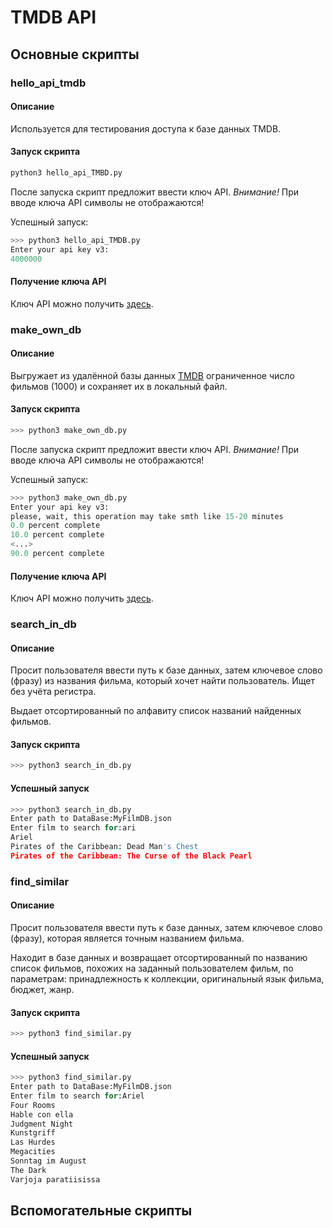 # TMDB API

## Основные скрипты

### hello_api_tmdb
#### Описание
Используется для тестирования доступа к базе данных TMDB.

#### Запуск скрипта
```python
python3 hello_api_TMBD.py
```
После запуска скрипт предложит ввести ключ API.
*Внимание!* При вводе ключа API символы не отображаются!

Успешный запуск:
```python
>>> python3 hello_api_TMDB.py                                                 
Enter your api key v3:                                                                                                           
4000000
```

#### Получение ключа API
Ключ API можно получить [здесь](https://www.themoviedb.org/settings/api).

### make_own_db
#### Описание
Выгружает из удалённой базы данных [TMDB](https://www.themoviedb.org/) ограниченное число фильмов (1000) и сохраняет их в локальный файл.

#### Запуск скрипта
```python
>>> python3 make_own_db.py
```

После запуска скрипт предложит ввести ключ API.
*Внимание!* При вводе ключа API символы не отображаются!

Успешный запуск:
```python
>>> python3 make_own_db.py
Enter your api key v3:
please, wait, this operation may take smth like 15-20 minutes
0.0 percent complete
10.0 percent complete
<...>
90.0 percent complete
```

#### Получение ключа API
Ключ API можно получить [здесь](https://www.themoviedb.org/settings/api). 

### search_in_db
#### Описание
Просит пользователя ввести путь к базе данных, затем ключевое слово (фразу) из названия фильма, который хочет найти пользователь. Ищет без учёта регистра. 

Выдает отсортированный по алфавиту список названий найденных фильмов.

#### Запуск скрипта
```python
>>> python3 search_in_db.py
```
#### Успешный запуск
```python
>>> python3 search_in_db.py
Enter path to DataBase:MyFilmDB.json
Enter film to search for:ari
Ariel
Pirates of the Caribbean: Dead Man's Chest
Pirates of the Caribbean: The Curse of the Black Pearl
```

### find_similar
#### Описание
Просит пользователя ввести путь к базе данных, затем ключевое слово (фразу), которая является точным названием фильма.

Находит в базе данных и возвращает отсортированный по названию список фильмов, похожих на заданный пользователем фильм, по параметрам: принадлежность к коллекции, оригинальный язык фильма, бюджет, жанр.

#### Запуск скрипта
```python
>>> python3 find_similar.py
```

#### Успешный запуск
```python
>>> python3 find_similar.py
Enter path to DataBase:MyFilmDB.json
Enter film to search for:Ariel
Four Rooms
Hable con ella
Judgment Night
Kunstgriff
Las Hurdes
Megacities
Sonntag im August
The Dark
Varjoja paratiisissa
```

## Вспомогательные скрипты
